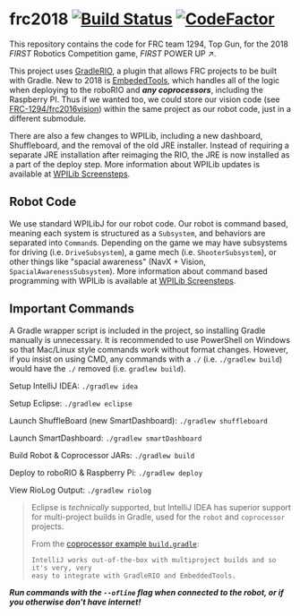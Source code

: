 # frc2018 [![Build Status](https://travis-ci.org/FRC-1294/frc2018.svg?branch=master)](https://travis-ci.org/FRC-1294/frc2018) [![CodeFactor](https://www.codefactor.io/repository/github/frc-1294/frc2018/badge)](https://www.codefactor.io/repository/github/frc-1294/frc2018)

This repository contains the code for FRC team 1294, Top Gun, for the 2018 _FIRST_ Robotics Competition game, _FIRST_ POWER UP :arrow_upper_right:.

This project uses [GradleRIO](https://www.github.com/Open-RIO/GradleRIO), a plugin that allows FRC projects to be built with Gradle. New to 2018 is [EmbededTools](https://www.github.com/JacisNonsense/EmbeddedTools), which handles all of the logic when deploying to the roboRIO and ***any coprocessors***, including the Raspberry PI. Thus if we wanted too, we could store our vision code (see [FRC-1294/frc2016vision](https://www.github.com/FRC-1294/frc2016vision)) within the same project as our robot code, just in a different submodule.

There are also a few changes to WPILib, including a new dashboard, Shuffleboard, and the removal of the old JRE installer. Instead of requiring a separate 
JRE installation after reimaging the RIO, the JRE is now installed as a part 
of the deploy step. More information about WPILib updates is available at 
[WPILib Screensteps](http://wpilib.screenstepslive.com/s/currentCS/m/beta/l/801080-new-for-2018).

## Robot Code

We use standard WPILibJ for our robot code. Our robot is command based, 
meaning each system is structured as a `Subsystem`, and behaviors are 
separated into `Command`s. Depending on the game we may have subsystems for 
driving (i.e. `DriveSubsystem`), a game mech (i.e. `ShooterSubsystem`), or 
other things like "spacial awareness" (NavX + Vision, 
`SpacialAwarenessSubsystem`). More  information about command based programming 
with WPILib is available at [WPILib Screensteps](http://wpilib.screenstepslive.com/s/currentCS/m/java/c/88893).

## Important Commands

A Gradle wrapper script is included in the project, so installing Gradle 
manually is unnecessary. It is recommended to use PowerShell on Windows so 
that Mac/Linux style commands work without format changes. However, if you 
insist on using CMD, any commands with a `./` (i.e. `./gradlew build`) would 
have the `./` removed (i.e. `gradlew build`).

Setup IntelliJ IDEA: `./gradlew idea`

Setup Eclipse: `./gradlew eclipse`

Launch ShuffleBoard (new SmartDashboard): `./gradlew shuffleboard`

Launch SmartDashboard: `./gradlew smartDashboard`

Build Robot & Coprocessor JARs: `./gradlew build`

Deploy to roboRIO & Raspberry Pi: `./gradlew deploy`

View RioLog Output: `./gradlew riolog`

> Eclipse is _technically_ supported, but IntelliJ IDEA has superior support
> for multi-project builds in Gradle, used for the `robot` and `coprocessor`
> projects.
>
> From the [coprocessor example `build.gradle`](https://github.com/Open-RIO/GradleRIO/blob/2018-beta/examples/coprocessor_java/build.gradle#L12-L14):
> 
> ```
> IntelliJ works out-of-the-box with multiproject builds and so it's very, very
> easy to integrate with GradleRIO and EmbeddedTools.
> ```


***Run commands with the `--ofline` flag when connected to the robot, or if you otherwise don't have internet!***
